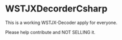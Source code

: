 # WSTJXDecorderCsharp

This is a working WSTJX-Decoder apply for everyone.

Please help contribute and NOT SELLING it.
